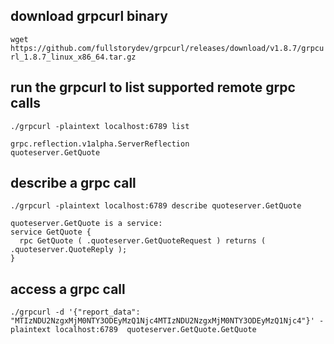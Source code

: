 ## download grpcurl binary

`wget https://github.com/fullstorydev/grpcurl/releases/download/v1.8.7/grpcurl_1.8.7_linux_x86_64.tar.gz`

## run the grpcurl to list supported remote grpc calls
`./grpcurl -plaintext localhost:6789 list`

```
grpc.reflection.v1alpha.ServerReflection
quoteserver.GetQuote
```
## describe a grpc call
`./grpcurl -plaintext localhost:6789 describe quoteserver.GetQuote`
```
quoteserver.GetQuote is a service:
service GetQuote {
  rpc GetQuote ( .quoteserver.GetQuoteRequest ) returns ( .quoteserver.QuoteReply );
}
```
## access a grpc call
`./grpcurl -d '{"report_data": "MTIzNDU2NzgxMjM0NTY3ODEyMzQ1Njc4MTIzNDU2NzgxMjM0NTY3ODEyMzQ1Njc4"}' -plaintext localhost:6789  quoteserver.GetQuote.GetQuote`
